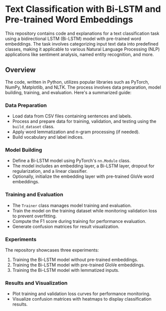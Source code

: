 # Text Classification with Bi-LSTM and Pre-trained Word Embeddings

This repository contains code and explanations for a text classification task using a bidirectional LSTM (Bi-LSTM) model with pre-trained word embeddings. The task involves categorizing input text data into predefined classes, making it applicable to various Natural Language Processing (NLP) applications like sentiment analysis, named entity recognition, and more.

## Overview

The code, written in Python, utilizes popular libraries such as PyTorch, NumPy, Matplotlib, and NLTK. The process involves data preparation, model building, training, and evaluation. Here's a summarized guide:

### Data Preparation

- Load data from CSV files containing sentences and labels.
- Process and prepare data for training, validation, and testing using the `build_dataset` class.
- Apply word lemmatization and n-gram processing (if needed).
- Build vocabulary and label indices.

### Model Building

- Define a Bi-LSTM model using PyTorch's `nn.Module` class.
- The model includes an embedding layer, a Bi-LSTM layer, dropout for regularization, and a linear classifier.
- Optionally, initialize the embedding layer with pre-trained GloVe word embeddings.

### Training and Evaluation

- The `Trainer` class manages model training and evaluation.
- Train the model on the training dataset while monitoring validation loss to prevent overfitting.
- Compute the F1 score during training for performance evaluation.
- Generate confusion matrices for result visualization.

### Experiments

The repository showcases three experiments:

1. Training the Bi-LSTM model without pre-trained embeddings.
2. Training the Bi-LSTM model with pre-trained GloVe embeddings.
3. Training the Bi-LSTM model with lemmatized inputs.

### Results and Visualization

- Plot training and validation loss curves for performance monitoring.
- Visualize confusion matrices with heatmaps to display classification results.
